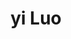 ---
# Display name

title: yi Luo
user_groups: ["Graduated Master Students"]



organizations:
- name: 2011-2014 

Interests:
- Modeling of Liquid Crystal

---